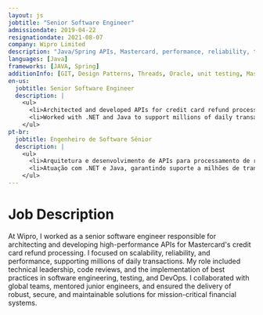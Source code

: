 ```yaml
---
layout: js
jobtitle: "Senior Software Engineer"
admissiondate: 2019-04-22
resignationdate: 2021-08-07
company: Wipro Limited
description: "Java/Spring APIs, Mastercard, performance, reliability, technical leadership."
languages: [Java]
frameworks: [JAVA, Spring]
additionInfo: [GIT, Design Patterns, Threads, Oracle, unit testing, Mastercard, REST, Performance, Scalability]
en-us:
  jobtitle: Senior Software Engineer
  description: |
    <ul>
      <li>Architected and developed APIs for credit card refund processing, focusing on scalability and reliability.</li>
      <li>Worked with .NET and Java to support millions of daily transactions.</li>
    </ul>
pt-br:
  jobtitle: Engenheiro de Software Sênior
  description: |
    <ul>
      <li>Arquitetura e desenvolvimento de APIs para processamento de reembolsos de cartões, garantindo escalabilidade e confiabilidade.</li>
      <li>Atuação com .NET e Java, garantindo suporte a milhões de transações diárias.</li>
    </ul>
---
```


# Job Description

At Wipro, I worked as a senior software engineer responsible for architecting and developing high-performance APIs for Mastercard's credit card refund processing. I focused on scalability, reliability, and performance, supporting millions of daily transactions. My role included technical leadership, code reviews, and the implementation of best practices in software engineering, testing, and DevOps. I collaborated with global teams, mentored junior engineers, and ensured the delivery of robust, secure, and maintainable solutions for mission-critical financial systems.
